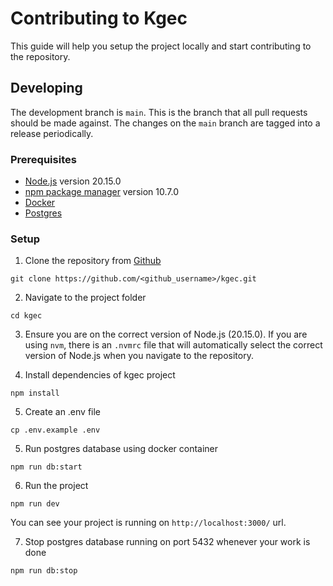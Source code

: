 # Contributing to Kgec

This guide will help you setup the project locally
and start contributing to the repository.

## Developing

The development branch is `main`. This is the branch that all pull
requests should be made against. The changes on the `main`
branch are tagged into a release periodically.

### Prerequisites

- [Node.js](https://nodejs.org/en) version 20.15.0
- [npm package manager](https://docs.npmjs.com/downloading-and-installing-node-js-and-npm) version 10.7.0
- [Docker](https://www.docker.com/get-started/)
- [Postgres](https://hub.docker.com/_/postgres)

### Setup

1. Clone the repository from [Github](https://github.com/biiswajit/kgec/fork)

  ```
  git clone https://github.com/<github_username>/kgec.git
  ```

2. Navigate to the project folder

  ```
  cd kgec
  ```

3. Ensure you are on the correct version of Node.js (20.15.0). If you are using `nvm`, there is an `.nvmrc` file that will automatically select the correct version of Node.js when you navigate to the repository.

4. Install dependencies of kgec project

  ```
  npm install
  ```

5. Create an .env file

  ```
  cp .env.example .env
  ```

5. Run postgres database using docker container

  ```
  npm run db:start
  ```

6. Run the project

  ```
  npm run dev
  ```

  You can see your project is running on `http://localhost:3000/` url.

7. Stop postgres database running on port 5432 whenever your work is done

  ```
  npm run db:stop
  ```